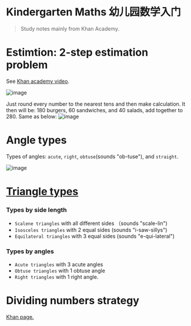 # Kindergarten Maths 幼儿园数学入门
> Study notes mainly from Khan Academy. 


# Estimtion: 2-step estimation problem
See [Khan academy video](https://www.khanacademy.org/math/cc-third-grade-math/cc-3rd-mult-div-topic/cc-3rd-two-step-word-problemsa/v/marbles-for-friends).

![image](https://user-images.githubusercontent.com/14041622/36788003-424cb1ce-1cc7-11e8-9111-c05e45bdfbf5.png)

Just round every number to the nearest tens and then make calculation.
It then will be: 180 burgers, 60 sandwiches, and 40 salads, add together to 280.
Same as below:
![image](https://user-images.githubusercontent.com/14041622/36788347-9076106a-1cc8-11e8-9354-a36057683d77.png)




# Angle types 
Types of angles: `acute`, `right`, `obtuse`(sounds "ob-tuse"), and `straight`.

![image](https://user-images.githubusercontent.com/14041622/36795915-329e7c54-1cdf-11e8-8def-6a59a1c9bbef.png)




# [Triangle types](https://www.khanacademy.org/math/basic-geo/basic-geometry-shapes/basic-geo-classifying-triangles/a/types-of-triangles-review)

### Types by side length
- `Scalene triangles` with all different sides   （sounds "scale-lin")
- `Isosceles triangles` with 2 equal sides   (sounds "i-saw-sillys")
- `Equilateral triangles` with 3 equal sides  (sounds "e-qui-lateral")

### Types by angles
- `Acute triangles` with 3 acute angles
- `Obtuse triangles` with 1 obtuse angle
- `Right triangles` with 1 right angle.




# Dividing numbers strategy
[Khan page.](https://www.khanacademy.org/math/arithmetic/arith-review-multiply-divide/arith-review-mult-digit-div-2/v/dividing-2-digits-no-remainder)

